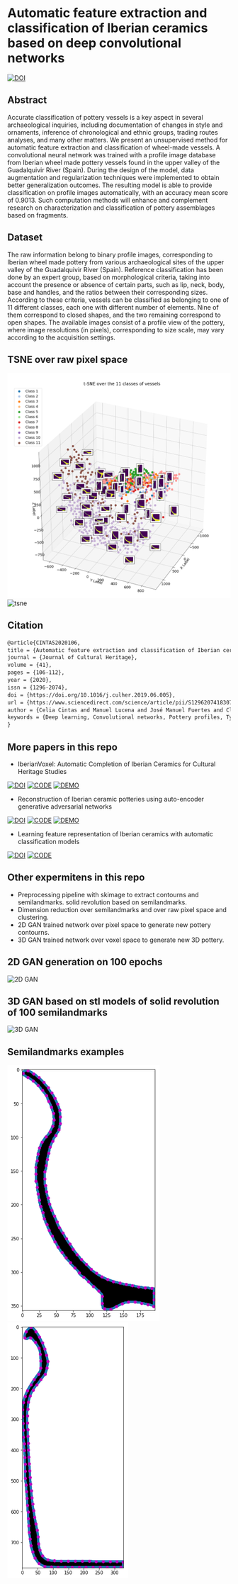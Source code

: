# Automatic feature extraction and classification of Iberian ceramics based on deep convolutional networks
[![DOI](https://img.shields.io/badge/DOI-10.1016/j.culher.2019.06.005-f9f107.svg)](https://doi.org/10.1016/j.culher.2019.06.005)

## Abstract

Accurate classification of pottery vessels is a key aspect in several archaeological inquiries, including documentation of changes in style and ornaments, inference of chronological and ethnic groups, trading routes analyses, and many other matters. We present an unsupervised method for automatic feature extraction and classification of wheel-made vessels. A convolutional neural network was trained with a profile image database from Iberian wheel made pottery vessels found in the upper valley of the Guadalquivir River (Spain). During the design of the model, data augmentation and regularization techniques were implemented to obtain better generalization outcomes. The resulting model is able to provide classification on profile images automatically, with an accuracy mean score of 0.9013. Such computation methods will enhance and complement research on characterization and classification of pottery assemblages based on fragments.

## Dataset

The raw information belong to binary profile images, corresponding to Iberian wheel made pottery from various archaeological sites of the upper valley of the Guadalquivir River (Spain). Reference classification has been done by an expert group, based on morphological criteria, taking into account the presence or absence of certain parts, such as lip, neck, body, base and handles, and the ratios between their corresponding sizes. According to these criteria, vessels can be classified as belonging to one of 11 different classes, each one with different number of elements. Nine of them correspond to closed shapes, and the two remaining correspond to open shapes. The available images consist of a profile view of the pottery, where image resolutions (in pixels), corresponding to size scale, may vary according to the acquisition settings.



## TSNE over raw pixel space
![tsne](imagenes/tsne.png)
![tsne](imagenes/tsne_2.png)


## Citation

```Latex
@article{CINTAS2020106,
title = {Automatic feature extraction and classification of Iberian ceramics based on deep convolutional networks},
journal = {Journal of Cultural Heritage},
volume = {41},
pages = {106-112},
year = {2020},
issn = {1296-2074},
doi = {https://doi.org/10.1016/j.culher.2019.06.005},
url = {https://www.sciencedirect.com/science/article/pii/S1296207418307775},
author = {Celia Cintas and Manuel Lucena and José Manuel Fuertes and Claudio Delrieux and Pablo Navarro and Rolando González-José and Manuel Molinos},
keywords = {Deep learning, Convolutional networks, Pottery profiles, Typologies},
}
```

## More papers in this repo

- IberianVoxel: Automatic Completion of Iberian Ceramics for Cultural Heritage Studies
  
[![DOI](https://img.shields.io/badge/DOI-10.24963/ijcai.2023-f9f107.svg)](https://doi.org/10.24963/ijcai.2023/647)
[![CODE](https://camo.githubusercontent.com/cab0ba8ebc53130e4e17ecf07c91c58c3d369da13fd2b4dabfb495be044a5c6c/68747470733a2f2f696d672e736869656c64732e696f2f62616467652f434f44452d37336666392e737667)](https://github.com/celiacintas/vasijas/tree/iberianVox)
[![DEMO](https://img.shields.io/badge/DEMO-73ff9.svg)](https://huggingface.co/spaces/pablo1n7/iberianVoxels)

- Reconstruction of Iberian ceramic potteries using auto-encoder generative adversarial networks
  
[![DOI](https://camo.githubusercontent.com/9cd5cadde3971729b0c553a8df0c851ea4ba193d5a25b30bfd5ec91a6e849f8d/68747470733a2f2f696d672e736869656c64732e696f2f62616467652f444f492d31302e313033382f7334313539382e3032322e31343931302e372d6639663130372e737667)](https://doi.org/10.1038/s41598-022-14910-7)
[![CODE](https://img.shields.io/badge/CODE-73ff9.svg)](https://github.com/celiacintas/vasijas/tree/iberianGAN)
[![DEMO](https://img.shields.io/badge/DEMO-73ff9.svg)](https://huggingface.co/spaces/pablo1n7/iberianGAN)

- Learning feature representation of Iberian ceramics with automatic classification models

[![DOI](https://img.shields.io/badge/DOI-10.1016/j.culher.2021.01.003-f9f107.svg)](https://doi.org/10.1016/j.culher.2021.01.003)
[![CODE](https://img.shields.io/badge/CODE-73ff9.svg)](https://github.com/celiacintas/vasijas/tree/unsupervised)

## Other expermitens in this repo

- Preprocessing pipeline with skimage to extract contourns and semilandmarks. solid revolution based on semilandmarks.
- Dimension reduction over semilandmarks and over raw pixel space and clustering.
- 2D GAN trained network over pixel space to generate new pottery contourns.
- 3D GAN trained network over voxel space to generate new 3D pottery.

## 2D GAN generation on 100 epochs
![2D GAN](imagenes/GAN_epochs.gif)

## 3D GAN based on stl models of solid revolution of 100 semilandmarks
![3D GAN](imagenes/gan3d_100epochs.png)

## Semilandmarks examples
![semilandmarks](imagenes/vasija_contorno_1_semilandmark.png)
![semilandmarks](imagenes/vasija_contorno_2_semilandmark.png)

